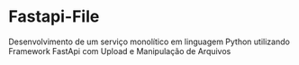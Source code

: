 # Fastapi-File
Desenvolvimento de um serviço monolítico em linguagem Python utilizando Framework FastApi com Upload e Manipulação de Arquivos
